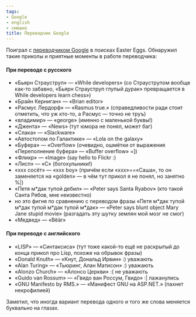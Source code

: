 ```yaml
---
tags:
- Google
- english
- смешно
title: Переводчик Google
---
```


Поиграл с [переводчиком Google][] в поисках Easter Eggs. Обнаружил такие
приколы и приятные моменты в работе переводчика:

#### При переводе с русского

-   «Бьярн Страуструп» — «While developers» (со Страуструпом вообще
    как-то забавно, «Бьярн Страуструп глупый дурак» превращается в While
    developers learn chess»)
-   «Брайн Керниган» — «Brian editor»
-   «Расмус Лердорф» — «Rasmus true.» (справедливости ради стоит
    отметить, что уж кто-то, а Расмус — точно не труъ)
-   «владимир» — «george» (именно с маленькой буквы!)
-   «Джента» — «News» (тут юмора не понял, может баг)
-   «Слака» — «Slackware»
-   «Автостопом по Галактике» — «Lola on the galaxy»
-   «Буфера» — «Overflow» (очевидно, ошмётки от выражения «Переполнение
    буфера» — «Buffer overflow» =\])
-   «Фликр» — «Image» (say hello to Flickr :)
-   «Лисп» — «C» (богохульники!)
-   «xxx сосёт» — «xxx boy» (причём если «xxx»==«Саша», то он заменяется
    на «golden» — в чём тут прикол я не понял, но занятно %\|)
-   «Петя м\*дак тупой дебил» — «Peter says Santa Ryabov» (кто такой
    Санта Рябов, мне неизвестно)
-   но это фигня по сравнению с переводом фразы «Петя м\*дак тупой
    м\*дак тупой м\*дак тупой м\*дак» — «Peter says blunt object Mary
    Jane stupid movie» (разгадать эту шутку землян мой мозг не смог)
-   «Медвед» — «Bëär»

#### При переводе с английского

-   «LISP» — «Синтаксиса» (тут тоже какой-то ещё не раскрытый до конца
    прикол про Lisp, похоже на обрывок фразы)
-   «Donald Knuth» — «Кнут, Дональд Ирвин» :) уважають
-   «Alan Turing» — «Тьюринг, Алан Матисон» :) уважають
-   «Alonzo Church» — «Алонсо Церкви» :( не уважають
-   «Guido van Rossum» — «Гвидо ван Россум, Гвидо» :\| лажанулись
-   «GNU Manifesto by RMS.» — «Манифест GNU на ASP.NET.» (пахнет
    некрофилией)

Заметил, что иногда вариант перевода одного и того же слова меняется
буквально на глазах.

  [переводчиком Google]: https://web.archive.org/web/20101111070714/http://translate.google.com/